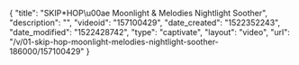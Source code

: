 {
    "title": "SKIP*HOP\u00ae Moonlight & Melodies Nightlight Soother",
    "description": "",
    "videoid": "157100429",
    "date_created": "1522352243",
    "date_modified": "1522428742",
    "type": "captivate",
    "layout": "video",
    "url": "\/v\/01-skip-hop-moonlight-melodies-nightlight-soother-186000\/157100429"
}